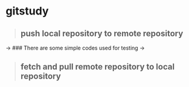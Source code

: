 # gitstudy
>## push local repository to remote repository
-> ### There are some simple codes used for testing
->
>## fetch and pull remote repository to local repository
